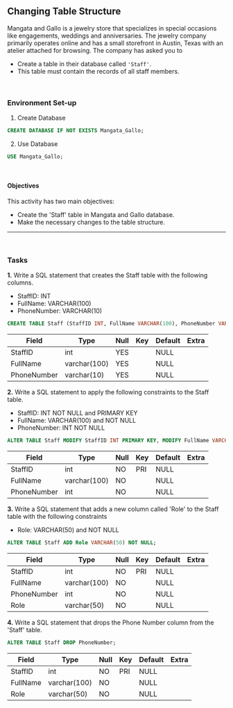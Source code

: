 ## Changing Table Structure
Mangata and Gallo is a jewelry store that specializes in special occasions like engagements, weddings and anniversaries. The jewelry company primarily operates online and has a small storefront in Austin, Texas with an atelier attached for browsing. The company has asked you to 
* Create a table in their database called `'Staff'`. 
* This table must contain the records of all staff members.

<br>

### Environment Set-up
1. Create Database
```sql
CREATE DATABASE IF NOT EXISTS Mangata_Gallo;
```
2. Use Database
```sql
USE Mangata_Gallo;
```

<br>

#### **Objectives**
This activity has two main objectives:
* Create the 'Staff' table in Mangata and Gallo database.
* Make the necessary changes to the table structure.

---

<br>

### **Tasks**
**1.** Write a SQL statement that creates the Staff table with the following columns.
* StaffID: INT
* FullName: VARCHAR(100)
* PhoneNumber: VARCHAR(10)
```sql
CREATE TABLE Staff (StaffID INT, FullName VARCHAR(100), PhoneNumber VARCHAR(10));
```
| Field       | Type         | Null | Key | Default | Extra |
|-------------|--------------|------|-----|---------|-------|
| StaffID     | int          | YES  |     | NULL    |       |
| FullName    | varchar(100) | YES  |     | NULL    |       |
| PhoneNumber | varchar(10)  | YES  |     | NULL    |       |

**2.** Write a SQL statement to apply the following constraints to the Staff table.
* StaffID: INT NOT NULL and PRIMARY KEY
* FullName: VARCHAR(100) and NOT NULL
* PhoneNumber: INT NOT NULL
```sql
ALTER TABLE Staff MODIFY StaffID INT PRIMARY KEY, MODIFY FullName VARCHAR(100) NOT NULL, MODIFY PhoneNumber INT NOT NULL;
```
| Field       | Type         | Null | Key | Default | Extra |
|-------------|--------------|------|-----|---------|-------|
| StaffID     | int          | NO   | PRI | NULL    |       |
| FullName    | varchar(100) | NO   |     | NULL    |       |
| PhoneNumber | int          | NO   |     | NULL    |       |

**3.** Write a SQL statement that adds a new column called 'Role' to the Staff table with the following constraints
* Role: VARCHAR(50) and NOT NULL
```sql
ALTER TABLE Staff ADD Role VARCHAR(50) NOT NULL;
```
| Field       | Type         | Null | Key | Default | Extra |
|-------------|--------------|------|-----|---------|-------|
| StaffID     | int          | NO   | PRI | NULL    |       |
| FullName    | varchar(100) | NO   |     | NULL    |       |
| PhoneNumber | int          | NO   |     | NULL    |       |
| Role        | varchar(50)  | NO   |     | NULL    |       |

**4.** Write a SQL statement that drops the Phone Number column from the 'Staff' table.
```sql
ALTER TABLE Staff DROP PhoneNumber;
```
| Field    | Type         | Null | Key | Default | Extra |
|-------------|-----------|------|-----|---------|-------|
| StaffID  | int          | NO   | PRI | NULL    |       |
| FullName | varchar(100) | NO   |     | NULL    |       |
| Role     | varchar(50)  | NO   |     | NULL    |       |


